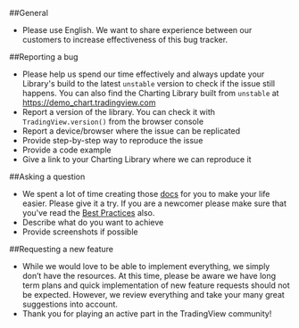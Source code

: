 ##General
* Please use English. We want to share experience between our customers to increase effectiveness of this bug tracker.

##Reporting a bug
* Please help us spend our time effectively and always update your Library's build to the latest `unstable` version to check if the issue still happens. You can also find the Charting Library built from `unstable` at https://demo_chart.tradingview.com
* Report a version of the library. You can check it with `TradingView.version()` from the browser console
* Report a device/browser where the issue can be replicated
* Provide step-by-step way to reproduce the issue
* Provide a code example
* Give a link to your Charting Library where we can reproduce it

##Asking a question
* We spent a lot of time creating those [docs](https://github.com/tradingview/charting_library/wiki) for you to make your life easier. Please give it a try. If you are a newcomer please make sure that you've read the [Best Practices](https://github.com/tradingview/charting_library/wiki/Best-practices) also.
* Describe what do you want to achieve
* Provide screenshots if possible
 
##Requesting a new feature
* While we would love to be able to implement everything, we simply don’t have the resources. At this time, please be aware we have long term plans and quick implementation of new feature requests should not be expected. However, we review everything and take your many great suggestions into account. 
* Thank you for playing an active part in the TradingView community!
